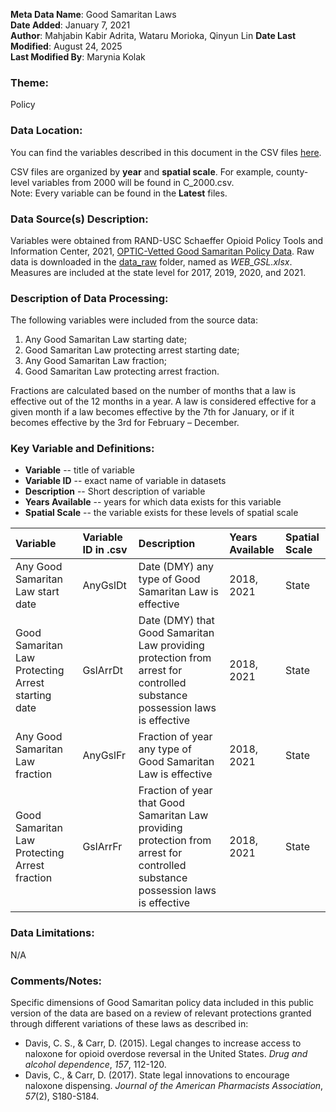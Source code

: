 **Meta Data Name**: Good Samaritan Laws  
**Date Added**: January 7, 2021  
**Author**: Mahjabin Kabir Adrita, Wataru Morioka, Qinyun Lin 
**Date Last Modified**: August 24, 2025  
**Last Modified By**: Marynia Kolak 

### Theme: 
Policy 

### Data Location: 
You can find the variables described in this document in the CSV files [here](https://oeps.healthyregions.org/download).  

CSV files are organized by **year** and **spatial scale**. For example, county-level variables from 2000 will be found in C_2000.csv.  
Note: Every variable can be found in the **Latest** files.

### Data Source(s) Description:  
Variables were obtained from RAND-USC Schaeffer Opioid Policy Tools and Information Center, 2021, [OPTIC-Vetted Good Samaritan Policy Data](https://www.rand.org/health-care/centers/optic/resources/datasets.html).  Raw data is downloaded in the [data_raw](https://github.com/GeoDaCenter/opioid-policy-scan/tree/v1.0/data_raw) folder, named as *WEB_GSL.xlsx*. 
Measures are included at the state level for 2017, 2019, 2020, and 2021.

### Description of Data Processing: 
The following variables were included from the source data:
1. Any Good Samaritan Law starting date;
2. Good Samaritan Law protecting arrest starting date;
3. Any Good Samaritan Law fraction;
4. Good Samaritan Law protecting arrest fraction.

Fractions are calculated based on the number of months that a law is effective out of the 12 months in a year. A law is considered effective for a given month if a law becomes effective by the 7th for January, or if it becomes effective by the 3rd for February – December.

### Key Variable and Definitions:

- **Variable** -- title of variable
- **Variable ID** -- exact name of variable in datasets
- **Description** -- Short description of variable
- **Years Available** -- years for which data exists for this variable
- **Spatial Scale** -- the variable exists for these levels of spatial scale

| Variable | Variable ID in .csv | Description | Years Available | Spatial Scale |
|:---------|:--------------------|:------------|:----------------|:--------------|
| Any Good Samaritan Law start date | AnyGslDt | Date (DMY) any type of Good Samaritan Law is effective | 2018, 2021 | State |
| Good Samaritan Law Protecting Arrest starting date | GslArrDt | Date (DMY) that Good Samaritan Law providing protection from arrest for controlled substance possession laws is effective | 2018, 2021 | State |
| Any Good Samaritan Law fraction | AnyGslFr | Fraction of year any type of Good Samaritan Law is effective | 2018, 2021 | State |
| Good Samaritan Law Protecting Arrest fraction | GslArrFr | Fraction of year that Good Samaritan Law providing protection from arrest for controlled substance possession laws is effective | 2018, 2021 | State |

### Data Limitations:
N/A

### Comments/Notes:
Specific dimensions of Good Samaritan policy data included in this public version of the data are based on a review of relevant protections granted through different variations of these laws as described in:
* Davis, C. S., & Carr, D. (2015). Legal changes to increase access to naloxone for opioid overdose
reversal in the United States. *Drug and alcohol dependence*, *157*, 112-120.
* Davis, C., & Carr, D. (2017). State legal innovations to encourage naloxone dispensing. *Journal of the American Pharmacists Association*, *57*(2), S180-S184. 
